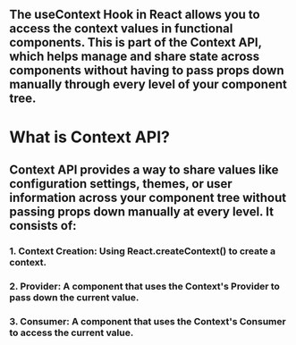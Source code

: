 ## The useContext Hook in React allows you to access the context values in functional components. This is part of the Context API, which helps manage and share state across components without having to pass props down manually through every level of your component tree.

# What is Context API?

## Context API provides a way to share values like configuration settings, themes, or user information across your component tree without passing props down manually at every level. It consists of:

### 1. Context Creation: Using React.createContext() to create a context.

### 2. Provider: A component that uses the Context's Provider to pass down the current value.

### 3. Consumer: A component that uses the Context's Consumer to access the current value.
